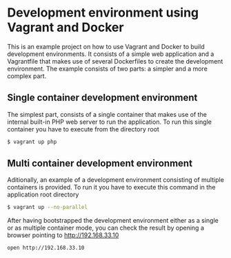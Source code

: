# Development environment using Vagrant and Docker

This is an example project on how to use Vagrant and Docker to build development environments. It consists of a simple
web application and a Vagrantfile that makes use of several Dockerfiles to create the development environment. The
example consists of two parts: a simpler and a more complex part.

## Single container development environment

The simplest part, consists of a single container that makes use of the internal built-in PHP web server to run the
application. To run this single container you have to execute from the directory root

```bash
$ vagrant up php
```

## Multi container development environment

Aditionally, an example of a development environment consisting of multiple containers is provided. To run it you have
to execute this command in the application root directory

```bash
$ vagrant up --no-parallel
```

After having bootstrapped the development environment either as a single or as multiple container mode, you can check the
result by opening a browser pointing to http://192.168.33.10

```bash
open http://192.168.33.10
```
